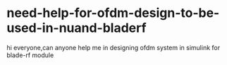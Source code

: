 need-help-for-ofdm-design-to-be-used-in-nuand-bladerf
=====================================================

hi everyone,can anyone help me in designing ofdm system in simulink for blade-rf module
